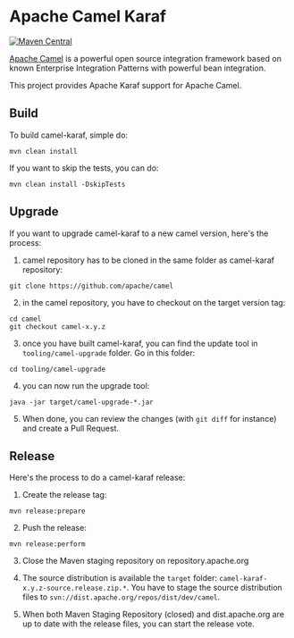<!--
    Licensed to the Apache Software Foundation (ASF) under one
    or more contributor license agreements.  See the NOTICE file
    distributed with this work for additional information
    regarding copyright ownership.  The ASF licenses this file
    to you under the Apache License, Version 2.0 (the
    "License"); you may not use this file except in compliance
    with the License.  You may obtain a copy of the License at

      http://www.apache.org/licenses/LICENSE-2.0

    Unless required by applicable law or agreed to in writing,
    software distributed under the License is distributed on an
    "AS IS" BASIS, WITHOUT WARRANTIES OR CONDITIONS OF ANY
    KIND, either express or implied.  See the License for the
    specific language governing permissions and limitations
    under the License.
-->

# Apache Camel Karaf

[![Maven Central](https://maven-badges.herokuapp.com/maven-central/org.apache.camel.karaf/karaf/badge.svg?style=flat-square)](https://maven-badges.herokuapp.com/maven-central/org.apache.camel.karaf/karaf)

[Apache Camel](http://camel.apache.org/) is a powerful open source integration framework based on known
Enterprise Integration Patterns with powerful bean integration.

This project provides Apache Karaf support for Apache Camel.

## Build

To build camel-karaf, simple do:

```
mvn clean install
```

If you want to skip the tests, you can do:

```
mvn clean install -DskipTests
``` 

## Upgrade

If you want to upgrade camel-karaf to a new camel version, here's the process:

1. camel repository has to be cloned in the same folder as camel-karaf repository:

```
git clone https://github.com/apache/camel
```

2. in the camel repository, you have to checkout on the target version tag:

```
cd camel
git checkout camel-x.y.z
```

3. once you have built camel-karaf, you can find the update tool in `tooling/camel-upgrade` folder. Go in this folder:

```
cd tooling/camel-upgrade
```

4. you can now run the upgrade tool:

```
java -jar target/camel-upgrade-*.jar
```

5. When done, you can review the changes (with `git diff` for instance) and create a Pull Request.

## Release

Here's the process to do a camel-karaf release:

1. Create the release tag:

```
mvn release:prepare
```

2. Push the release:

```
mvn release:perform
```

3. Close the Maven staging repository on repository.apache.org

4. The source distribution is available the `target` folder: `camel-karaf-x.y.z-source.release.zip.*`. You have to stage the source distribution files to `svn://dist.apache.org/repos/dist/dev/camel`.

5. When both Maven Staging Repository (closed) and dist.apache.org are up to date with the release files, you can start the release vote.
